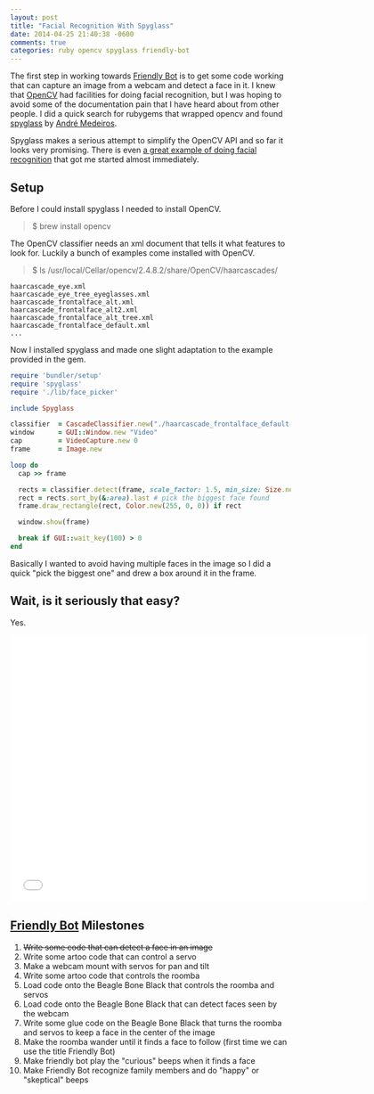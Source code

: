 ```yaml
---
layout: post
title: "Facial Recognition With Spyglass"
date: 2014-04-25 21:40:38 -0600
comments: true
categories: ruby opencv spyglass friendly-bot
---
```

The first step in working towards [Friendly Bot](/blog/2014/04/23/planning-friendly-bot) is to get some code working that can capture an image from a webcam and detect a face in it.
I knew that [OpenCV](http://opencv.org/) had facilities for doing facial recognition, but I was hoping to avoid some of the documentation pain that I have heard about from other people.
I did a quick search for rubygems that wrapped opencv and found [spyglass](https://github.com/andremedeiros/spyglass) by [André Medeiros](https://twitter.com/superdealloc).

Spyglass makes a serious attempt to simplify the OpenCV API and so far it looks very promising. There is even [a great example of doing facial recognition](https://github.com/andremedeiros/spyglass/blob/master/examples/cascade_classifier.rb) that got me started almost immediately.

<!--more-->

## Setup

Before I could install spyglass I needed to install OpenCV.
> $ brew install opencv

The OpenCV classifier needs an xml document that tells it what features to look for. Luckily a bunch of examples come installed with OpenCV.
> $ ls /usr/local/Cellar/opencv/2.4.8.2/share/OpenCV/haarcascades/

```
haarcascade_eye.xml
haarcascade_eye_tree_eyeglasses.xml
haarcascade_frontalface_alt.xml
haarcascade_frontalface_alt2.xml
haarcascade_frontalface_alt_tree.xml
haarcascade_frontalface_default.xml
...
```

Now I installed spyglass and made one slight adaptation to the example provided in the gem.

```ruby
require 'bundler/setup'
require 'spyglass'
require './lib/face_picker'

include Spyglass 

classifier  = CascadeClassifier.new("./haarcascade_frontalface_default.xml")
window      = GUI::Window.new "Video"
cap         = VideoCapture.new 0
frame       = Image.new

loop do
  cap >> frame

  rects = classifier.detect(frame, scale_factor: 1.5, min_size: Size.new(30, 30))
  rect = rects.sort_by(&:area).last # pick the biggest face found
  frame.draw_rectangle(rect, Color.new(255, 0, 0)) if rect

  window.show(frame)

  break if GUI::wait_key(100) > 0
end
```

Basically I wanted to avoid having multiple faces in the image so I did a quick "pick the biggest one" and drew a box around it in the frame.

## Wait, is it seriously that easy?

Yes.

<iframe width="640" height="480" src="//www.youtube.com/embed/FATO0nC8SnY" frameborder="0" allowfullscreen></iframe>

## [Friendly Bot](/blog/2014/04/23/planning-friendly-bot) Milestones

1. ~~Write some code that can detect a face in an image~~
2. Write some artoo code that can control a servo
3. Make a webcam mount with servos for pan and tilt
4. Write some artoo code that controls the roomba
5. Load code onto the Beagle Bone Black that controls the roomba and servos
6. Load code onto the Beagle Bone Black that can detect faces seen by the webcam
7. Write some glue code on the Beagle Bone Black that turns the roomba and servos to keep a face in the center of the image
8. Make the roomba wander until it finds a face to follow (first time we can use the title Friendly Bot)
9. Make friendly bot play the "curious" beeps when it finds a face
10. Make Friendly Bot recognize family members and do "happy" or "skeptical" beeps


